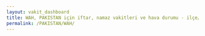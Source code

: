 ```yaml
---
layout: vakit_dashboard
title: WAH, PAKISTAN için iftar, namaz vakitleri ve hava durumu - ilçe/eyalet seç
permalink: /PAKISTAN/WAH/
---
```


<script type="text/javascript">
  var GLOBAL_COUNTRY = 'PAKISTAN';
  var GLOBAL_CITY = 'WAH';
  var GLOBAL_STATE = '';
  var lat = 72;
  var lon = 21;
</script>
